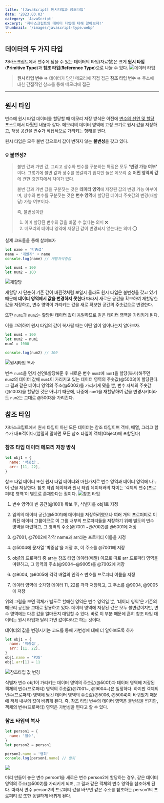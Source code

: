 ```yaml
---
title: '[JavaScript] 원시타입과 참조타입'
date: '2023.03.03'
category: 'JavaScript'
excerpt: '자바스크립트의 데이터 타입에 대해 알아보자!'
thumbnail: '/images/javascript-type.webp'
---
```


## 데이터의 두 가지 타입

자바스크립트에서 변수에 담을 수 있는 데이터의 타입(자료형)은 크게 **원시 타입**(**Primitive Type**)과 **참조 타입**(**Reference Type**)으로 나눌 수 있다.
![데이터 타입](https://velog.velcdn.com/images/crucial-sub/post/293a3722-b33e-4d3b-b065-958f70eb37c5/image.png)

> **원시 타입 변수 ⇒** 데이터가 담긴 메모리에 직접 접근
> **참조 타입 변수 ⇒** 주소에 대한 간접적인 참조를 통해 메모리에 접근

---

## 원시 타입

변수에 원시 타입 데이터를 할당할 때 메모리 저장 방식은 이전에 [변수의 선언 및 할당](https://velog.io/@crucial-sub/JavaScript-%EB%B3%80%EC%88%98%EC%9D%98-%EC%84%A0%EC%96%B8-%EB%B0%8F-%ED%95%A0%EB%8B%B9) 포스트에서 다뤘던 내용과 같다.
메모리의 데이터 영역에 고정 크기로 원시 값을 저장하고, 해당 공간을 변수가 직접적으로 가리키는 형태를 띈다.

원시 타입은 모두 불변 값으로서 값이 변하지 않는 **불변성**을 갖고 있다.

### 💡 불변성?

> 불변 값과 가변 값, 그리고 상수와 변수를 구분하는 특징은 모두 **'변경 가능 여부'** 이다.
> 그렇기에 불변 값과 상수를 헷갈리기 쉽지만 둘은 메모리 중 **어떤 영역의 값**에 관한 것인지에서 차이가 있다.
>
> 불변 값과 가변 값을 구분짓는 것은 **데이터 영역**에 저장된 값의 변경 가능 여부이며,
> 상수와 변수를 구분짓는 것은 **변수 영역**에 할당된 데이터 주솟값의 변경(재할당) 가능 여부이다.
>
> 즉, 불변성이란
>
> 1.  이미 할당된 변수의 값을 바꿀 수 없다는 의미 ❌
> 2.  메모리의 데이터 영역에 저장된 값이 변경되지 않는다는 의미 ⭕️

실제 코드들을 통해 살펴보자

```jsx
let name = '박중섭'
name = '개발자' + name
console.log(name) // 개발자박중섭

let num1 = 100
let num2 = 100
```

![재할당](https://velog.velcdn.com/images/crucial-sub/post/d51ecb8e-1daf-46e5-a435-7de673e22f6b/image.png)

재할당 시 단순히 기존 값이 바뀐것처럼 보일지 몰라도 원시 타입은 불변성을 갖고 있기 때문에 **데이터 영역에서 값을 변경하지 못한다**
따라서 새로운 공간을 확보하여 재할당한 값을 저장하고, 변수 영역이 가리키는 값을 새로 확보한 공간의 주솟값으로 변경한다.

또한 `num1`과 `num2`는 할당된 데이터 값이 동일하므로 같은 데이터 영역을 가리키게 된다.

이를 고려하여 원시 타입의 값이 복사될 때는 어떤 일이 일어나는지 알아보자.

```jsx
let num1 = 100
let num2 = num1
num1 = 1000

console.log(num2) // 100
```

![원시타입 복사](https://velog.velcdn.com/images/crucial-sub/post/42f34092-7072-4fe4-8bf4-a11170ad6be8/image.png)

변수 `num1`을 먼저 선언&할당해준 후 새로운 변수 `num2`에 `num1`을 할당(복사)해주면 `num2`의 데이터 값에 `num1`이 가리키고 있는 데이터 영역의 주솟값(@5003)이 할당된다.
그 결과 같은 데이터 영역의 주소(@5003)를 가리키게 됐을 뿐, 변수 자체의 주솟값(@1003)을 할당한 것은 아니기 때문에, 나중에 `num1`을 재할당하여 값을 변경시키더라도 `num2`는 그대로 @5003을 가리킨다.

## 참조 타입

자바스크립트에서 원시 타입이 아닌 모든 데이터는 참조 타입이며 객체, 배열, 그리고 함수가 대표적이다.(엄밀히 말하면 모든 참조 타입이 객체(Object)에 포함된다)

### 참조 타입 데이터 메모리 저장 방식

```jsx
let obj1 = {
  name: '박중섭',
  arr: [11, 22],
}
```

참조 타입 데이터 또한 원시 타입 데이터와 마찬가지로 변수 영역과 데이터 영역에 나누어 값을 저장한다.
참조 타입 데이터와 원시 타입 데이터와의 차이는 '객체의 변수(프로퍼티) 영역'이 별도로 존재한다는 점이다.
![참조 타입](https://velog.velcdn.com/images/crucial-sub/post/cd002e9f-8bbb-41ce-be22-34968d44e981/image.png)

1. 변수 영역에 빈 공간(@1001) 확보 후, 식별자를 obj1로 지정

2. 임의의 데이터 공간(@5001)에 데이터를 저장하려했으나 여러 개의 프로퍼티로 이뤄진 데이터 그룹이므로 이 그룹 내부의 프로퍼티들을 저장하기 위해 별도의 변수 영역을 마련하고, 그 영역의 주소(@7001 ~@7002)를 @5001에 저장
3. @7001, @7002에 각각 name과 arr라는 프로퍼티 이름을 지정

4. @5004에 문자열 '박중섭'을 저장 후, 이 주소를 @7001에 저장

5. obj1의 프로퍼티 중 arr는 참조 타입 데이터(배열) 이므로 따로 arr 프로퍼티 영역을 마련하고, 그 영역의 주소(@9004~@9005)를 @7002에 저장

6. @9004, @9005에 각각 배열의 인덱스 번호를 프로퍼티 이름을 지정

7. 데이터 영역에 숫자형 데이터 11, 22를 각각 저장하고, 그 주소를 @9004, @9005에 저장

위의 그림을 보면 객체가 별도로 할애한 영역은 변수 영역일 뿐, '데이터 영역'은 기존의 메모리 공간을 그대로 활용하고 있다.
데이터 영역에 저장된 값은 모두 불변값이지만, 변수 영역에는 다른 값을 얼마든지 대입할 수 있다. 바로 이 부분 때문에 흔히 참조 타입 데이터는 원시 타입과 달리 가변 값이다라고 하는 것이다.

데이터의 값을 변경시키는 코드를 통해 가변성에 대해 더 알아보도록 하자

```jsx
let obj1 = {
  name: '박중섭',
  arr: [11, 22],
}
obj1.name = 'PJS'
obj1.arr[1] = 11
```

![참조타입 값 변경](https://velog.velcdn.com/images/crucial-sub/post/7ad7f52d-9cb8-407a-9ac0-0c606cc39c07/image.png)

식별자 변수 obj1이 가리키는 데이터 영역의 주솟값(@5001)과 데이터 영역에 저장된 객체의 변수(프로퍼티) 영역의 주솟값(@7001~, @9004~)은 일정하다.
하지만 객체의 변수(프로퍼티) 영역에 담긴 데이터 영역의 주솟값(@5006, @5004)이 바뀌었기 때문에 객체 내부의 값이 바뀌게 된다.
즉, 참조 타입 변수의 데이터 영역은 불변성을 띄지만,
객체의 변수(프로퍼티) 영역은 가변성을 띈다고 할 수 있다.

### 참조 타입의 복사

```jsx
let person1 = {
  name: '철수',
}
let person2 = person1

person2.name = '영희'
console.log(person1.name) // 영희
```

![](https://velog.velcdn.com/images/crucial-sub/post/8b3a8037-0c09-4125-a5e9-abe9424d86f5/image.png)

미리 만들어 놓은 변수 person1을 새로운 변수 person2에 할당하는 경우,
같은 데이터 영역의 주소(@5002)를 가리키게 되며,
그 결과 같은 객체의 변수 영역을 참조하게 된다.
따라서 변수 person2의 프로퍼티 값을 바꾸면 같은 주소를 참조하는 person1의 프로퍼티 값 또한 동일하게 바뀌게 된다.
